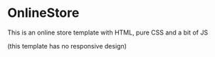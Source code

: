 # OnlineStore

This is an online store template with HTML, pure CSS and a bit of JS

(this template has no responsive design)
